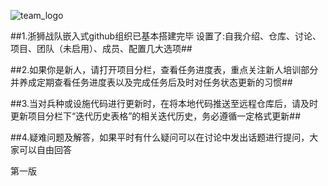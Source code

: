 
![team_logo](https://github.com/ZJ-Lion/.github/assets/144119551/3f554fca-dd9b-4f61-91cb-ffa169563dd4)

##1.浙狮战队嵌入式github组织已基本搭建完毕
设置了:自我介绍、仓库、讨论、项目、团队（未启用）、成员、配置几大选项##


##2.如果你是新人，请打开项目分栏，查看任务进度表，重点关注新人培训部分
并养成定期查看任务进度表以及完成任务后及时对任务状态更新的习惯##


##3.当对兵种或设施代码进行更新时，在将本地代码推送至远程仓库后，请及时
更新项目分栏下“迭代历史表格”的相关迭代历史，务必遵循一定格式更新##


##4.疑难问题及解答，如果平时有什么疑问可以在讨论中发出话题进行提问，大家可以自由回答

第一版
